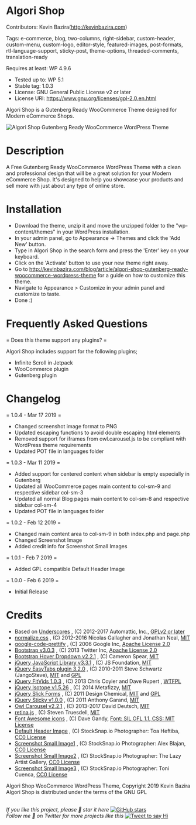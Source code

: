 # Algori Shop 

Contributors: Kevin Bazira(http://kevinbazira.com)

Tags: e-commerce, blog, two-columns, right-sidebar, custom-header, custom-menu, custom-logo, editor-style, featured-images, post-formats, rtl-language-support, sticky-post, theme-options, threaded-comments, translation-ready

Requires at least: WP 4.9.6
* Tested up to: WP 5.1
* Stable tag: 1.0.3
* License: GNU General Public License v2 or later
* License URI: https://www.gnu.org/licenses/gpl-2.0.en.html

Algori Shop is a Gutenberg Ready WooCommerce Theme designed for Modern eCommerce Shops.

![Algori Shop Gutenberg Ready WooCommerce WordPress Theme](http://kevinbazira.com/images/articles/algori-shop-gutenberg-ready-woocommerce-wordpress-theme.jpg "Algori Shop Gutenberg Ready WooCommerce WordPress Theme")

# Description 

A Free Gutenberg Ready WooCommerce WordPress Theme with a clean and professional design that will be a great solution for your Modern eCommerce Shop. It's designed to help you showcase your products and sell more with just about any type of online store.

# Installation

* Download the theme, unzip it and move the unzipped folder to the "wp-content/themes" in your WordPress installation.
* In your admin panel, go to Appearance -> Themes and click the 'Add New' button.
* Type in Algori Shop in the search form and press the 'Enter' key on your keyboard.
* Click on the 'Activate' button to use your new theme right away.
* Go to http://kevinbazira.com/blog/article/algori-shop-gutenberg-ready-woocommerce-wordpress-theme for a guide on how to customize this theme.
* Navigate to Appearance > Customize in your admin panel and customize to taste.
* Done :)

# Frequently Asked Questions 

= Does this theme support any plugins? =

Algori Shop includes support for the following plugins;
* Infinite Scroll in Jetpack
* WooCommerce plugin
* Gutenberg plugin

# Changelog 

= 1.0.4 - Mar 17 2019 =
* Changed screenshot image format to PNG
* Updated escaping functions to avoid double escaping html elements
* Removed support for iframes from owl.carousel.js to be compliant with WordPress theme requirements
* Updated POT file in languages folder

= 1.0.3 - Mar 11 2019 =
* Added support for centered content when sidebar is empty especially in Gutenberg
* Updated all WooCommerce pages main content to col-sm-9 and respective sidebar col-sm-3
* Updated all normal Blog pages main content to col-sm-8 and respective sidebar col-sm-4
* Updated POT file in languages folder

= 1.0.2 - Feb 12 2019 =
* Changed main content area to col-sm-9 in both index.php and page.php
* Changed Screenshot Image
* Added credit info for Screenshot Small Images

= 1.0.1 - Feb 7 2019 =
* Added GPL compatible Default Header Image

= 1.0.0 - Feb 6 2019 =
* Initial Release

# Credits

* Based on [Underscores](https://underscores.me/) , (C) 2012-2017 Automattic, Inc., [GPLv2 or later](https://www.gnu.org/licenses/gpl-2.0.html)
* [normalize.css](https://necolas.github.io/normalize.css/) , (C) 2012-2016 Nicolas Gallagher and Jonathan Neal, [MIT](https://opensource.org/licenses/MIT)
* [google-code-prettify](https://github.com/google/code-prettify) , (C) 2006 Google Inc, [Apache License 2.0](http://www.apache.org/licenses/LICENSE-2.0)
* [Bootstrap v3.0.3](http://getbootstrap.com) , (C) 2013 Twitter Inc, [Apache License 2.0](http://www.apache.org/licenses/LICENSE-2.0)
* [Bootstrap Hover Dropdown v2.2.1](https://necolas.github.io/normalize.css/) , (C) Cameron Spear, [MIT](https://opensource.org/licenses/MIT)
* [jQuery JavaScript Library v3.3.1](https://jquery.com/) , (C) JS Foundation, [MIT](https://opensource.org/licenses/MIT)
* [jQuery EasyTabs plugin 3.2.0](https://necolas.github.io/normalize.css/) , (C) 2010-2011 Steve Schwartz (JangoSteve), [MIT](https://opensource.org/licenses/MIT) and [GPL](http://www.gnu.org/licenses/gpl.html)
* [jQuery FitVids 1.0.3](http://fitvidsjs.com/) , (C) 2013 Chris Coyier and Dave Rupert , [WTFPL](http://sam.zoy.org/wtfpl/)
* [jQuery Isotope v1.5.26](http://isotope.metafizzy.co) , (C) 2014 Metafizzy, [MIT](https://opensource.org/licenses/MIT)
* [jQuery Slick Forms](http://www.designchemical.com) , (C) 2011 Design Chemical, [MIT](https://opensource.org/licenses/MIT) and [GPL](http://www.gnu.org/licenses/gpl.html)
* [jQuery Sticky v1.0.0](http://labs.anthonygarand.com/sticky) , (C) 2011 Anthony Garand, [MIT](https://opensource.org/licenses/MIT)
* [Owl Carousel v2.2.1](https://owlcarousel2.github.io/OwlCarousel2/) , (C) 2013-2017 David Deutsch, [MIT](https://opensource.org/licenses/MIT)
* [retina.js](https://github.com/strues/retinajs) , (C) Steven Truesdell, [MIT](https://opensource.org/licenses/MIT)
* [Font Awesome icons](http://fontawesome.io) , (C) Dave Gandy, [Font: SIL OFL 1.1, CSS: MIT License](http://fontawesome.io/license)
* [Default Header Image](https://stocksnap.io/photo/Y2PZ47OU6Z) , (C) StockSnap.io Photographer: Toa Heftiba, [CC0 License](https://creativecommons.org/publicdomain/zero/1.0/)
* [Screenshot Small Image1](https://stocksnap.io/photo/45A4JOV6KK) , (C) StockSnap.io Photographer: Alex Blajan, [CC0 License](https://creativecommons.org/publicdomain/zero/1.0/)
* [Screenshot Small Image2](https://stocksnap.io/photo/L6NEASJCF7) , (C) StockSnap.io Photographer: The Lazy Artist Gallery, [CC0 License](https://creativecommons.org/publicdomain/zero/1.0/)
* [Screenshot Small Image3](https://stocksnap.io/photo/IBTRJYDWWZ) , (C) StockSnap.io Photographer: Toni Cuenca, [CC0 License](https://creativecommons.org/publicdomain/zero/1.0/)


Algori Shop WooCommerce WordPress Theme, Copyright 2019 Kevin Bazira<br/>
Algori Shop is distributed under the terms of the GNU GPL<br/><br/>

_If you like this project, please 🌟 star it here_ [![GitHub stars](https://img.shields.io/github/stars/kevinbazira/algori-shop.svg?label=Stars&style=social)](https://github.com/kevinbazira/algori-shop)
<br/>
_Follow me 👋 on Twitter for more projects like this_ [![Tweet to say Hi](https://img.shields.io/twitter/follow/kevinbazira.svg?style=social&label=Tweet%20@kevinbazira)](https://twitter.com/kevinbazira/)

